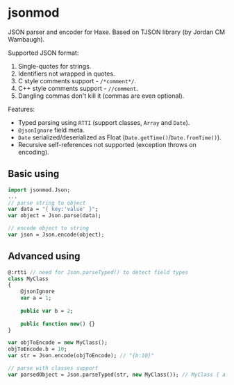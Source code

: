 jsonmod
=======

JSON parser and encoder for Haxe. Based on TJSON library (by Jordan CM Wambaugh).

Supported JSON format:

 1. Single-quotes for strings.
 2. Identifiers not wrapped in quotes.
 3. C style comments support - `/*comment*/`.
 4. C++ style comments support - `//comment`.
 5. Dangling commas don't kill it (commas are even optional).


Features:

 * Typed parsing using `RTTI` (support classes, `Array` and `Date`).
 * `@jsonIgnore` field meta.
 * `Date` serialized/deserialized as Float (`Date.getTime()`/`Date.fromTime()`).
 * Recursive self-references not supported (exception throws on encoding).


Basic using
-----------

```haxe
import jsonmod.Json;
...
// parse string to object
var data = "{ key:'value' }";
var object = Json.parse(data);

// encode object to string
var json = Json.encode(object);
```


Advanced using
--------------

```haxe
@:rtti // need for Json.parseTyped() to detect field types
class MyClass
{
	@jsonIgnore
	var a = 1;
	
	public var b = 2;
	
	public function new() {}
}

var objToEncode = new MyClass();
objToEncode.b = 10;
var str = Json.encode(objToEncode); // "{b:10}"

// parse with classes support
var parsedObject = Json.parseTyped(str, new MyClass()); // MyClass { a:1, b:10 }

```
